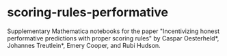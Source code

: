 # scoring-rules-performative
Supplementary Mathematica notebooks for the paper "Incentivizing honest performative predictions with proper scoring rules" by Caspar Oesterheld*, Johannes Treutlein*, Emery Cooper, and Rubi Hudson.
